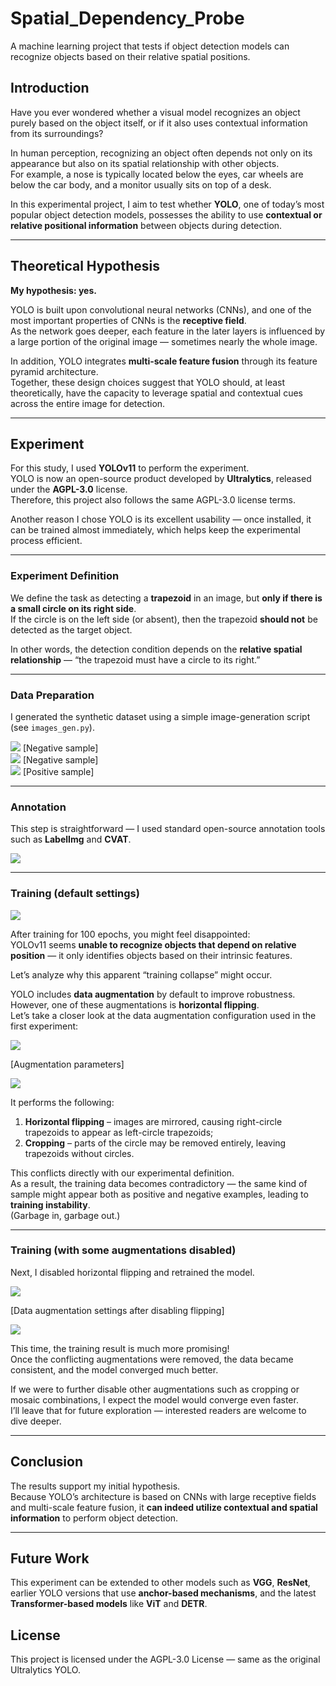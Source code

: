 # Spatial_Dependency_Probe
A machine learning project that tests if object detection models can recognize objects based on their relative spatial positions.

## Introduction

Have you ever wondered whether a visual model recognizes an object purely based on the object itself, or if it also uses contextual information from its surroundings?  

In human perception, recognizing an object often depends not only on its appearance but also on its spatial relationship with other objects.  
For example, a nose is typically located below the eyes, car wheels are below the car body, and a monitor usually sits on top of a desk.  

In this experimental project, I aim to test whether **YOLO**, one of today’s most popular object detection models, possesses the ability to use **contextual or relative positional information** between objects during detection.

---

## Theoretical Hypothesis

**My hypothesis: yes.**

YOLO is built upon convolutional neural networks (CNNs), and one of the most important properties of CNNs is the **receptive field**.  
As the network goes deeper, each feature in the later layers is influenced by a large portion of the original image — sometimes nearly the whole image.  

In addition, YOLO integrates **multi-scale feature fusion** through its feature pyramid architecture.  
Together, these design choices suggest that YOLO should, at least theoretically, have the capacity to leverage spatial and contextual cues across the entire image for detection.

---

## Experiment

For this study, I used **YOLOv11** to perform the experiment.  
YOLO is now an open-source product developed by **Ultralytics**, released under the **AGPL-3.0** license.  
Therefore, this project also follows the same AGPL-3.0 license terms.  

Another reason I chose YOLO is its excellent usability — once installed, it can be trained almost immediately, which helps keep the experimental process efficient.

---

### Experiment Definition

We define the task as detecting a **trapezoid** in an image, but **only if there is a small circle on its right side**.  
If the circle is on the left side (or absent), then the trapezoid **should not** be detected as the target object.  

In other words, the detection condition depends on the **relative spatial relationship** — “the trapezoid must have a circle to its right.”

---

### Data Preparation

I generated the synthetic dataset using a simple image-generation script (see `images_gen.py`).

![](trapezoid_circle_images/image_1.png)
[Negative sample]  
![](trapezoid_circle_images/image_5.png)
[Negative sample]  
![](trapezoid_circle_images/image_6.png)
[Positive sample]  

---

### Annotation

This step is straightforward — I used standard open-source annotation tools such as **LabelImg** and **CVAT**.

![](article_images/annotation0.png)

---

### Training (default settings)

![](article_images/train1_0.png)

After training for 100 epochs, you might feel disappointed:  
YOLOv11 seems **unable to recognize objects that depend on relative position** — it only identifies objects based on their intrinsic features.  

Let’s analyze why this apparent “training collapse” might occur.

YOLO includes **data augmentation** by default to improve robustness.  
However, one of these augmentations is **horizontal flipping**.  
Let’s take a closer look at the data augmentation configuration used in the first experiment:

![](article_images/train1_2.png)

[Augmentation parameters]

![](article_images/train1_1.png)

It performs the following:
1. **Horizontal flipping** – images are mirrored, causing right-circle trapezoids to appear as left-circle trapezoids;  
2. **Cropping** – parts of the circle may be removed entirely, leaving trapezoids without circles.  

This conflicts directly with our experimental definition.  
As a result, the training data becomes contradictory — the same kind of sample might appear both as positive and negative examples, leading to **training instability**.  
(Garbage in, garbage out.)

---

### Training (with some augmentations disabled)

Next, I disabled horizontal flipping and retrained the model.

![](article_images/train2_0.png)

[Data augmentation settings after disabling flipping]

![](article_images/train2_1.png)

This time, the training result is much more promising!  
Once the conflicting augmentations were removed, the data became consistent, and the model converged much better.  

If we were to further disable other augmentations such as cropping or mosaic combinations, I expect the model would converge even faster.  
I’ll leave that for future exploration — interested readers are welcome to dive deeper.

---

## Conclusion

The results support my initial hypothesis.  
Because YOLO’s architecture is based on CNNs with large receptive fields and multi-scale feature fusion, it **can indeed utilize contextual and spatial information** to perform object detection.

---

## Future Work

This experiment can be extended to other models such as **VGG**, **ResNet**, earlier YOLO versions that use **anchor-based mechanisms**, and the latest **Transformer-based models** like **ViT** and **DETR**.  


## License
This project is licensed under the AGPL-3.0 License — same as the original Ultralytics YOLO.

